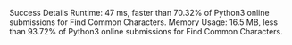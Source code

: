 Success
Details 
Runtime: 47 ms, faster than 70.32% of Python3 online submissions for Find Common Characters.
Memory Usage: 16.5 MB, less than 93.72% of Python3 online submissions for Find Common Characters.
